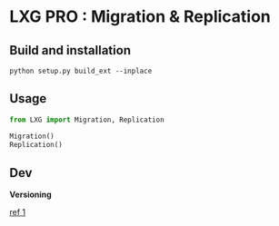 # LXG PRO : Migration & Replication

## Build and installation

`python setup.py build_ext --inplace`

## Usage

```python
from LXG import Migration, Replication

Migration()
Replication()
```

## Dev

**Versioning**

[ref 1](https://jacobtomlinson.dev/posts/2020/versioning-and-formatting-your-python-code/)

